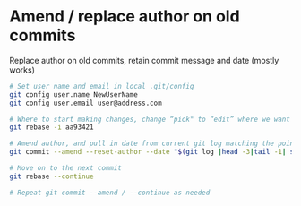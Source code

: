 # Amend / replace author on old commits

Replace author on old commits, retain commit message and date (mostly works)

```bash
# Set user name and email in local .git/config
git config user.name NewUserName
git config user.email user@address.com

# Where to start making changes, change “pick" to “edit” where we want to change things
git rebase -i aa93421 

# Amend author, and pull in date from current git log matching the point in time we are at
git commit --amend --reset-author --date "$(git log |head -3|tail -1| sed s/Date:\ \ \ //g)" -C $(git log |head -n1|cut -d\  -f2)

# Move on to the next commit
git rebase --continue

# Repeat git commit --amend / --continue as needed
```
